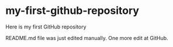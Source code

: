 # my-first-github-repository
Here is my first GitHub repository

README.md file was just edited manually. One more edit at GitHub.

